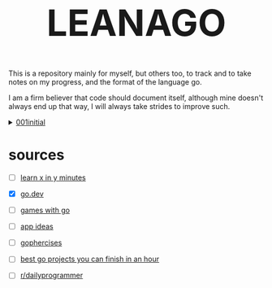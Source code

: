 <h1 align="center" style="font-size:72px">LEANAGO</h1>

This is a repository mainly for myself, but others too, to track and to take
notes on my progress, and the format of the language go.

I am a firm believer that code should document itself, although mine doesn't
always end up that way, I will always take strides to improve such.


<details>
<summary><a href="001initial">001initial</a></summary>

# 001

This is from the official [go.dev](https://go.dev/learn/) website.


# 002

This one if from the website [learn x in y minutes](https://learnxinyminutes.com/docs/go/),
there code is manly the documentation, but they do have some other documentation.


</details>


# sources

- [ ] [learn x in y minutes](https://learnxinyminutes.com/docs/go/)
- [X] [go.dev](https://go.dev/learn/)

- [ ] [games with go](https://gameswithgo.org/)
- [ ] [app ideas](https://github.com/florinpop17/app-ideas)
- [ ] [gophercises](https://gophercises.com/)
- [ ] [best go projects you can finish in an hour](https://preettheman.medium.com/best-go-projects-you-can-finish-in-an-hour-d0d5f3a797a5)
- [ ] [r/dailyprogrammer](https://www.reddittorjg6rue252oqsxryoxengawnmo46qy4kyii5wtqnwfj4ooad.onion/r/dailyprogrammer/)
